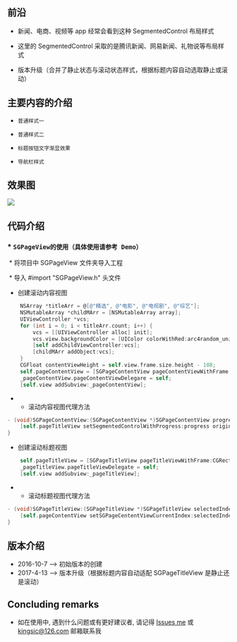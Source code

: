 
## 前沿

* 新闻、电商、视频等 app 经常会看到这种 SegmentedControl 布局样式

* 这里的 SegmentedControl 采取的是腾讯新闻、网易新闻、礼物说等布局样式

* 版本升级（合并了静止状态与滚动状态样式，根据标题内容自动选取静止或滚动）


## 主要内容的介绍

* `普通样式一`<br>

* `普通样式二`<br>

* `标题按钮文字渐显效果`<br>

* `导航栏样式`<br>


## 效果图

![](https://github.com/kingsic/SGPageView/raw/master/Gif/sorgle.gif) 


## 代码介绍

### * `SGPageView的使用（具体使用请参考 Demo）`<br>

  * 将项目中 SGPageView 文件夹导入工程

  * 导入 #import "SGPageView.h" 头文件
  
* 创建滚动内容视图

```Objective-C
    NSArray *titleArr = @[@"精选", @"电影", @"电视剧", @"综艺"];
    NSMutableArray *childMArr = [NSMutableArray array];
    UIViewController *vcs;
    for (int i = 0; i < titleArr.count; i++) {
        vcs = [[UIViewController alloc] init];
        vcs.view.backgroundColor = [UIColor colorWithRed:arc4random_uniform(255) / 255.0 green:arc4random_uniform(255) / 255.0 blue:arc4random_uniform(255) / 255.0 alpha:1.0];
        [self addChildViewController:vcs];
        [childMArr addObject:vcs];
    }
    CGFloat contentViewHeight = self.view.frame.size.height - 108;
    self.pageContentView = [SGPageContentView pageContentViewWithFrame:CGRectMake(0, 108, self.view.frame.size.width, contentViewHeight) parentVC:self childVCs:childMArr];
    _pageContentView.pageContentViewDelegare = self;
    [self.view addSubview:_pageContentView];
```

* * 滚动内容视图代理方法

```Objective-C
- (void)SGPageContentView:(SGPageContentView *)SGPageContentView progress:(CGFloat)progress originalIndex:(NSInteger)originalIndex targetIndex:(NSInteger)targetIndex {
    [self.pageTitleView setSegmentedControlWithProgress:progress originalIndex:originalIndex targetIndex:targetIndex];
}
```

* 创建滚动标题视图

```Objective-C
    self.pageTitleView = [SGPageTitleView pageTitleViewWithFrame:CGRectMake(0, 64, self.view.frame.size.width, 44) titleNames:titleArr];
    _pageTitleView.pageTitleViewDelegate = self;
    [self.view addSubview:_pageTitleView];
```

* * 滚动标题视图代理方法

```Objective-C
- (void)SGPageTitleView:(SGPageTitleView *)SGPageTitleView selectedIndex:(NSInteger)selectedIndex {
    [self.pageContentView setSGPageCententViewCurrentIndex:selectedIndex];
}
```


## 版本介绍

* 2016-10-7  --> 初始版本的创建
* 2017-4-13 --> 版本升级（根据标题内容自动适配 SGPageTitleView 是静止还是滚动）


## Concluding remarks

* 如在使用中, 遇到什么问题或有更好建议者, 请记得 [Issues me](https://github.com/kingsic/SGSegmentedControl/issues) 或 kingsic@126.com 邮箱联系我

